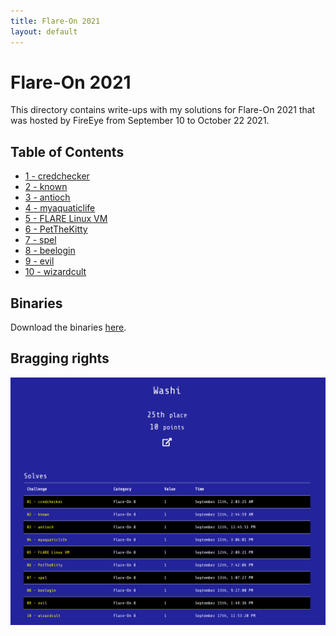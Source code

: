 ```yaml
---
title: Flare-On 2021
layout: default
---
```


# Flare-On 2021

This directory contains write-ups with my solutions for Flare-On 2021 that was hosted by FireEye from September 10 to October 22 2021. 

## Table of Contents

- [1 - credchecker](1)
- [2 - known](2)
- [3 - antioch](3)
- [4 - myaquaticlife](4)
- [5 - FLARE Linux VM](5)
- [6 - PetTheKitty](6)
- [7 - spel](7)
- [8 - beelogin](8)
- [9 - evil](9)
- [10 - wizardcult](10)

## Binaries
Download the binaries [here](http://flare-on.com/files/Flare-On7_Challenges.zip).


## Bragging rights

![Achievements screen](solved-screenshot.png)